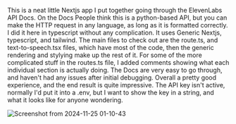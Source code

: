 This is a neat little Nextjs app I put together going through the ElevenLabs API Docs.
On the Docs People think this is a python-based API, but you can make the HTTP request in any language, as long as it is formatted correctly. I did it here in typescript without any complication.
It uses Generic Nextjs, typescript, and tailwind. The main files to check out are the route.ts, and text-to-speech.tsx files, which have most of the code, then the generic rendering and stylying make up the rest of it.
For some of the more complicated stuff in the routes.ts file, I added comments showing what each individual section is actually doing.
The Docs are very easy to go through, and haven't had any issues after initial debugging.
Overall a pretty good experience, and the end result is quite impressive.
The API key isn't active, normally I'd put it into a .env, but I want to show the key in a string, and what it looks like for anyone wondering.

![Screenshot from 2024-11-25 01-10-43](https://github.com/user-attachments/assets/551c488b-759d-4552-a901-3ab626a61d56)
